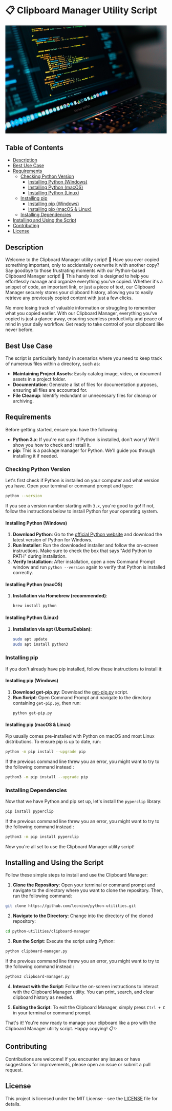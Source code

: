 # 📋 Clipboard Manager Utility Script

![screenshot](clipboard-manager-python.png)

## Table of Contents

- [Description](#description)
- [Best Use Case](#best-use-case)
- [Requirements](#requirements)
  - [Checking Python Version](#checking-python-version)
    - [Installing Python (Windows)](#installing-python-windows)
    - [Installing Python (macOS)](#installing-python-macos)
    - [Installing Python (Linux)](#installing-python-linux)
  - [Installing pip](#installing-pip)
    - [Installing pip (Windows)](#installing-pip-windows)
    - [Installing pip (macOS & Linux)](#installing-pip-macos--linux)
  - [Installing Dependencies](#installing-dependencies)
- [Installing and Using the Script](#installing-and-using-the-script)
- [Contributing](#contributing)
- [License](#license)

## Description

Welcome to the Clipboard Manager utility script! 🎉 Have you ever copied something important, only to accidentally overwrite it with another copy? Say goodbye to those frustrating moments with our Python-based Clipboard Manager script! 🚀 This handy tool is designed to help you effortlessly manage and organize everything you've copied. Whether it's a snippet of code, an important link, or just a piece of text, our Clipboard Manager securely stores your clipboard history, allowing you to easily retrieve any previously copied content with just a few clicks.

No more losing track of valuable information or struggling to remember what you copied earlier. With our Clipboard Manager, everything you've copied is just a glance away, ensuring seamless productivity and peace of mind in your daily workflow. Get ready to take control of your clipboard like never before.

## Best Use Case

The script is particularly handy in scenarios where you need to keep track of numerous files within a directory, such as:

- **Maintaining Project Assets**: Easily catalog image, video, or document assets in a project folder.
- **Documentation**: Generate a list of files for documentation purposes, ensuring all files are accounted for.
- **File Cleanup**: Identify redundant or unnecessary files for cleanup or archiving.

## Requirements

Before getting started, ensure you have the following:

- **Python 3.x**: If you're not sure if Python is installed, don't worry! We'll show you how to check and install it.
- **pip**: This is a package manager for Python. We'll guide you through installing it if needed.

### Checking Python Version

Let's first check if Python is installed on your computer and what version you have. Open your terminal or command prompt and type:

```bash
python --version
```

If you see a version number starting with `3.x`, you're good to go! If not, follow the instructions below to install Python for your operating system.

#### Installing Python (Windows)

1. **Download Python**: Go to the [official Python website](https://www.python.org/downloads/) and download the latest version of Python for Windows.
2. **Run Installer**: Run the downloaded installer and follow the on-screen instructions. Make sure to check the box that says "Add Python to PATH" during installation.
3. **Verify Installation**: After installation, open a new Command Prompt window and run `python --version` again to verify that Python is installed correctly.

#### Installing Python (macOS)

1. **Installation via Homebrew (recommended)**:
   ```bash
   brew install python
   ```

#### Installing Python (Linux)

1. **Installation via apt (Ubuntu/Debian)**:
   ```bash
   sudo apt update
   sudo apt install python3
   ```

### Installing pip

If you don't already have pip installed, follow these instructions to install it:

#### Installing pip (Windows)

1. **Download get-pip.py**: Download the [get-pip.py](https://bootstrap.pypa.io/get-pip.py) script.
2. **Run Script**: Open Command Prompt and navigate to the directory containing `get-pip.py`, then run:
   ```bash
   python get-pip.py
   ```

#### Installing pip (macOS & Linux)

Pip usually comes pre-installed with Python on macOS and most Linux distributions. To ensure pip is up to date, run:

```bash
python -m pip install --upgrade pip
```

If the previous command line threw you an error, you might want to try to the following command instead :

```bash
python3 -m pip install --upgrade pip
```

### Installing Dependencies

Now that we have Python and pip set up, let's install the `pyperclip` library:

```bash
pip install pyperclip
```

If the previous command line threw you an error, you might want to try to the following command instead :

```bash
python3 -m pip install pyperclip
```

Now you're all set to use the Clipboard Manager utility script!

## Installing and Using the Script

Follow these simple steps to install and use the Clipboard Manager:

1. **Clone the Repository**: Open your terminal or command prompt and navigate to the directory where you want to clone the repository. Then, run the following command:

```bash
git clone https://github.com/leonism/python-utilities.git
```

2. **Navigate to the Directory**: Change into the directory of the cloned repository:

```bash
cd python-utilities/clipboard-manager
```

3. **Run the Script**: Execute the script using Python:

```bash
python clipboard-manager.py
```

If the previous command line threw you an error, you might want to try to the following command instead :

```bash
python3 clipboard-manager.py
```

4. **Interact with the Script**: Follow the on-screen instructions to interact with the Clipboard Manager utility. You can print, search, and clear clipboard history as needed.

5. **Exiting the Script**: To exit the Clipboard Manager, simply press `Ctrl + C` in your terminal or command prompt.

That's it! You're now ready to manage your clipboard like a pro with the Clipboard Manager utility script. Happy copying! 📋✨

## Contributing

Contributions are welcome! If you encounter any issues or have suggestions for improvements, please open an issue or submit a pull request.

## License

This project is licensed under the MIT License - see the [LICENSE](LICENSE) file for details.
